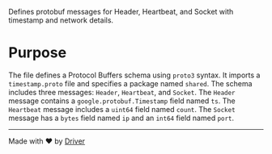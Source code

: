 <!--------------------------------------------------------------------------------->
<!-- IMPORTANT: This file is auto-generated by Driver (https://driver.ai). -------->
<!-- Manual edits may be overwritten on future commits. --------------------------->
<!--------------------------------------------------------------------------------->

Defines protobuf messages for Header, Heartbeat, and Socket with timestamp and network details.

# Purpose
The file defines a Protocol Buffers schema using `proto3` syntax. It imports a `timestamp.proto` file and specifies a package named `shared`. The schema includes three messages: `Header`, `Heartbeat`, and `Socket`. The `Header` message contains a `google.protobuf.Timestamp` field named `ts`. The `Heartbeat` message includes a `uint64` field named `count`. The `Socket` message has a `bytes` field named `ip` and an `int64` field named `port`.

---
Made with ❤️ by [Driver](https://www.driver.ai/)